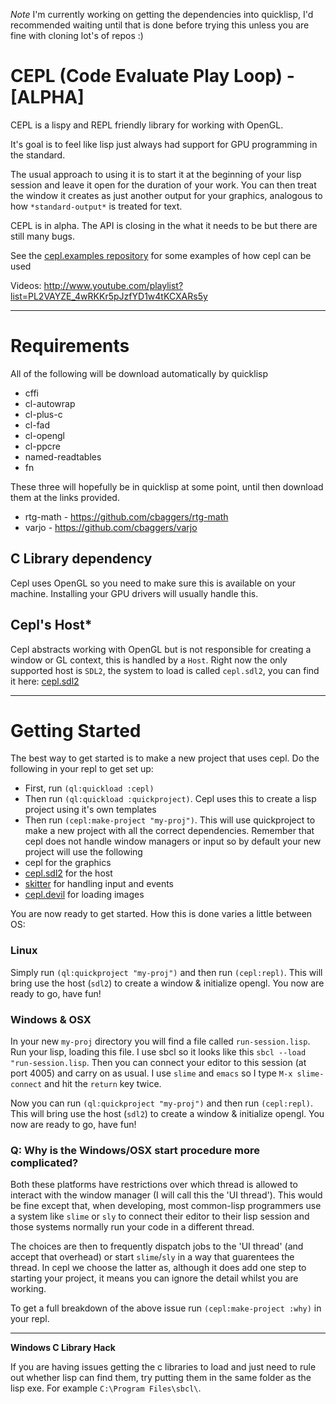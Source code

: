 _Note_ I'm currently working on getting the dependencies into quicklisp, I'd recommended waiting until that is done before trying this unless you are fine with cloning lot's of repos :)

# CEPL (Code Evaluate Play Loop) - [ALPHA]

CEPL is a lispy and REPL friendly library for working with OpenGL.

It's goal is to feel like lisp just always had support for GPU programming in the standard.

The usual approach to using it is to start it at the beginning of your lisp session and leave it open for the duration of your work. You can then treat the window it creates as just another output for your graphics, analogous to how `*standard-output*` is treated for text.

CEPL is in alpha. The API is closing in the what it needs to be but there are still many bugs.

See the [cepl.examples repository](https://github.com/cbaggers/cepl.examples) for some examples of how cepl can be used

Videos: http://www.youtube.com/playlist?list=PL2VAYZE_4wRKKr5pJzfYD1w4tKCXARs5y

-----------------------------------------------------------------------------------------

# Requirements

All of the following will be download automatically by quicklisp

* cffi
* cl-autowrap
* cl-plus-c
* cl-fad
* cl-opengl
* cl-ppcre
* named-readtables
* fn

These three will hopefully be in quicklisp at some point, until then download them at the links provided.

* rtg-math - https://github.com/cbaggers/rtg-math
* varjo - https://github.com/cbaggers/varjo

## C Library dependency

Cepl uses OpenGL so you need to make sure this is available on your machine. Installing your GPU drivers will usually handle this.

## Cepl's Host*

Cepl abstracts working with OpenGL but is not responsible for creating a window or GL context, this is handled by a `Host`. Right now the only supported host is `SDL2`, the system to load is called `cepl.sdl2`, you can find it here: [cepl.sdl2](https://github.com/cbaggers/cepl.sdl2)

-----------------------------------------------------------------------------------------

# Getting Started

The best way to get started is to make a new project that uses cepl. Do the following in your repl to get set up:

- First, run `(ql:quickload :cepl)`
- Then run `(ql:quickload :quickproject)`. Cepl uses this to create a lisp project using it's own templates
- Then run `(cepl:make-project "my-proj")`. This will use quickproject to make a new project with all the correct dependencies. Remember that cepl does not handle window managers or input so by default your new project will use the following
 - cepl for the graphics
 - [cepl.sdl2](https://github.com/cbaggers/cepl.sdl2) for the host
 - [skitter](https://github.com/cbaggers/skitter) for handling input and events
 - [cepl.devil](https://github.com/cbaggers/cepl.devil) for loading images

You are now ready to get started. How this is done varies a little between OS:

### Linux

Simply run `(ql:quickproject "my-proj")` and then run `(cepl:repl)`. This will bring use the host (`sdl2`) to create a window & initialize opengl. You now are ready to go, have fun!

### Windows & OSX

In your new `my-proj` directory you will find a file called `run-session.lisp`. Run your lisp, loading this file. I use sbcl so it looks like this `sbcl --load "run-session.lisp`. Then you can connect your editor to this session (at port 4005) and carry on as usual. I use `slime` and `emacs` so I type `M-x slime-connect` and hit the `return` key twice.

Now you can run `(ql:quickproject "my-proj")` and then run `(cepl:repl)`. This will bring use the host (`sdl2`) to create a window & initialize opengl. You now are ready to go, have fun!

### Q: Why is the Windows/OSX start procedure more complicated?

Both these platforms have restrictions over which thread is allowed to interact with the window manager (I will call this the 'UI thread'). This would be fine except that, when developing, most common-lisp programmers use a system like `slime` or `sly` to connect their editor to their lisp session and those systems normally run your code in a different thread.

The choices are then to frequently dispatch jobs to the 'UI thread' (and accept that overhead) or start `slime`/`sly` in a way that guarentees the thread. In cepl we choose the latter as, although it does add one step to starting your project, it means you can ignore the detail whilst you are working.

To get a full breakdown of the above issue run `(cepl:make-project :why)` in your repl.

-----------------------------------------------------------------------------------------

**Windows C Library Hack**

If you are having issues getting the c libraries to load and just need to rule out whether lisp can find them, try putting them in the same folder as the lisp exe. For example `C:\Program Files\sbcl\`.

